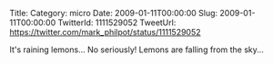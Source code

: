 Title: 
Category: micro
Date: 2009-01-11T00:00:00
Slug: 2009-01-11T00:00:00
TwitterId: 1111529052
TweetUrl: https://twitter.com/mark_philpot/status/1111529052

It's raining lemons...  No seriously!  Lemons are falling from the sky...